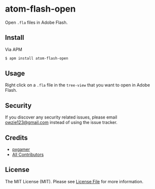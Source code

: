 # atom-flash-open

Open `.fla` files in Adobe Flash.

## Install

Via APM

```bash
$ apm install atom-flash-open
```

## Usage

Right click on a `.fla` file in the `tree-view` that you want to open in Adobe Flash.

## Security

If you discover any security related issues, please email owzie123@gmail.com instead of using the issue tracker.

## Credits

- [pxgamer][link-author]
- [All Contributors][link-contributors]

## License

The MIT License (MIT). Please see [License File](LICENSE.md) for more information.

[link-author]: https://github.com/pxgamer
[link-contributors]: ../../contributors
